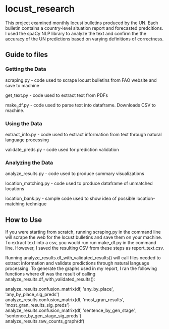 # locust_research
This project examined monthly locust bulletins produced by the UN. Each bulletin contains a country-level situation report and 
forecasted predcitions. I used the spaCy NLP library to analyze the text and confirm the the accuracy of the UN predictions based on varying definitions of correctness.
## Guide to files  
### Getting the Data
  
scraping.py - code used to scrape locust bulletins from FAO website and save to machine  
  
get_text.py - code used to extract text from PDFs  
  
make_df.py - code used to parse text into dataframe. Downloads CSV to machine.  

### Using the Data
  
extract_info.py - code used to extract information from text through natural language processing  
  
validate_preds.py - code used for prediction validation  
  
### Analyzing the Data
  
analyze_results.py - code used to produce summary visualizations  
  
location_matching.py - code used to produce dataframe of unmatched locations  
  
location_bank.py - sample code used to show idea of possible location-matching technique
  
## How to Use
If you were starting from scratch, running scraping.py in the command line will scrape the web for the locust bulletins and save them on your machine. To extract text into a csv, 
you would run run make_df.py in the command line. However, I saved the resulting CSV from these steps as report_text.csv.  

Running analyze_results.df_with_validated_results() will call files needed to extract information and validate predictions through natural language processing. To generate the graphs used in my report, I ran the following functions where df was the result of calling analyze_results.df_with_validated_results():  
  
analyze_results.confusion_matrix(df, 'any_by_place', 'any_by_place_sig_preds')  
analyze_results.confusion_matrix(df, 'most_gran_results', 'most_gran_results_sig_preds')  
analyze_results.confusion_matrix(df, 'sentence_by_gen_stage', 'sentence_by_gen_stage_sig_preds')  
analyze_results.raw_counts_graph(df)  

